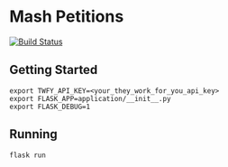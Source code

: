 # Mash Petitions
[![Build Status](https://travis-ci.org/MashSoftware/petitions.svg?branch=master)](https://travis-ci.org/MashSoftware/petitions)

## Getting Started

```
export TWFY_API_KEY=<your_they_work_for_you_api_key>
export FLASK_APP=application/__init__.py
export FLASK_DEBUG=1
```

## Running
```
flask run
```
